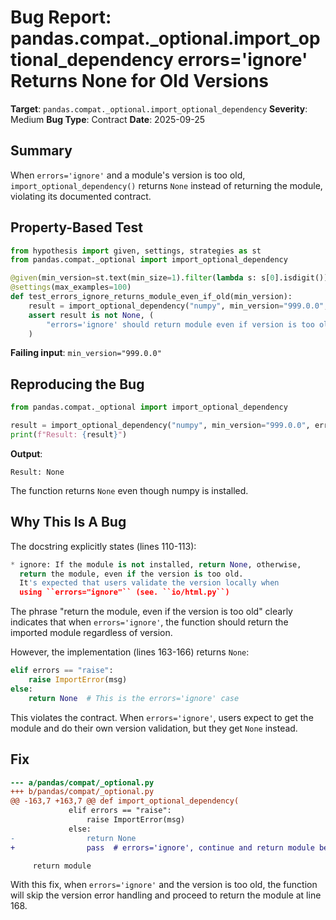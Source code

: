 # Bug Report: pandas.compat._optional.import_optional_dependency errors='ignore' Returns None for Old Versions

**Target**: `pandas.compat._optional.import_optional_dependency`
**Severity**: Medium
**Bug Type**: Contract
**Date**: 2025-09-25

## Summary

When `errors='ignore'` and a module's version is too old, `import_optional_dependency()` returns `None` instead of returning the module, violating its documented contract.

## Property-Based Test

```python
from hypothesis import given, settings, strategies as st
from pandas.compat._optional import import_optional_dependency

@given(min_version=st.text(min_size=1).filter(lambda s: s[0].isdigit()))
@settings(max_examples=100)
def test_errors_ignore_returns_module_even_if_old(min_version):
    result = import_optional_dependency("numpy", min_version="999.0.0", errors="ignore")
    assert result is not None, (
        "errors='ignore' should return module even if version is too old"
    )
```

**Failing input**: `min_version="999.0.0"`

## Reproducing the Bug

```python
from pandas.compat._optional import import_optional_dependency

result = import_optional_dependency("numpy", min_version="999.0.0", errors="ignore")
print(f"Result: {result}")
```

**Output**:
```
Result: None
```

The function returns `None` even though numpy is installed.

## Why This Is A Bug

The docstring explicitly states (lines 110-113):

```python
* ignore: If the module is not installed, return None, otherwise,
  return the module, even if the version is too old.
  It's expected that users validate the version locally when
  using ``errors="ignore"`` (see. ``io/html.py``)
```

The phrase "return the module, even if the version is too old" clearly indicates that when `errors='ignore'`, the function should return the imported module regardless of version.

However, the implementation (lines 163-166) returns `None`:

```python
elif errors == "raise":
    raise ImportError(msg)
else:
    return None  # This is the errors='ignore' case
```

This violates the contract. When `errors='ignore'`, users expect to get the module and do their own version validation, but they get `None` instead.

## Fix

```diff
--- a/pandas/compat/_optional.py
+++ b/pandas/compat/_optional.py
@@ -163,7 +163,7 @@ def import_optional_dependency(
             elif errors == "raise":
                 raise ImportError(msg)
             else:
-                return None
+                pass  # errors='ignore', continue and return module below

     return module
```

With this fix, when `errors='ignore'` and the version is too old, the function will skip the version error handling and proceed to return the module at line 168.